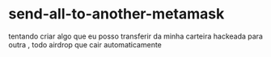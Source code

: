 # send-all-to-another-metamask
tentando criar algo que eu posso transferir da minha carteira hackeada para outra , todo airdrop que cair automaticamente
